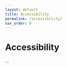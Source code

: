 ```yaml
---
layout: default
title: Accessibility
permalink: /accessibility/
nav_order: 9
---
```


# Accessibility

...